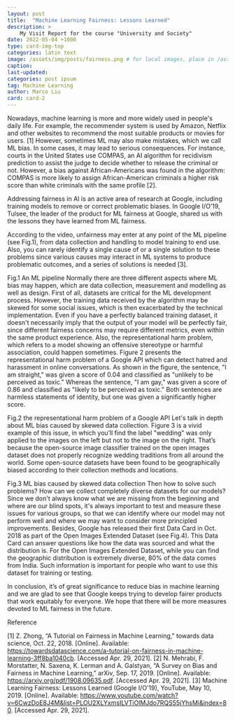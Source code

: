 ```yaml
---
layout: post
title:  "Machine Learning Fairness: Lessons Learned"
description: >
    My Visit Report for the course "University and Society"
date: 2022-05-04 +1000
type: card-img-top
categories: latin text
image: /assets/img/posts/fairness.png # for local images, place in /assets/img/posts/
caption:
last-updated: 
categories: post ipsum
tag: Machine Learning
author: Marco Liu
card: card-2
---
```


Nowadays, machine learning is more and more widely used in people's daily life. For example, the recommender system is used by Amazon, Netflix and other websites to recommend the most suitable products or movies for users. [1] However, sometimes ML may also make mistakes, which we call ML bias. In some cases, it may lead to serious consequences. For instance, courts in the United States use COMPAS, an AI algorithm for recidivism prediction to assist the judge to decide whether to release the criminal or not. However, a bias against African-Americans was found in the algorithm: COMPAS is more likely to assign African-American criminals a higher risk score than white criminals with the same profile [2].

Addressing fairness in AI is an active area of research at Google, including training models to remove or correct problematic biases. In Google I/O’19, Tulsee, the leader of the product for ML fairness at Google, shared us with the lessons they have learned from ML fairness.

According to the video, unfairness may enter at any point of the ML pipeline (see Fig.1), from data collection and handling to model training to end use. Also, you can rarely identify a single cause of or a single solution to these problems since various causes may interact in ML systems to produce problematic outcomes, and a series of solutions is needed [3].
 
Fig.1 An ML pipeline
Normally there are three different aspects where ML bias may happen, which are data collection, measurement and modelling as well as design. First of all, datasets are critical for the ML development process. However, the training data received by the algorithm may be skewed for some social issues, which is then exacerbated by the technical implementation. 
Even if you have a perfectly balanced training dataset, it doesn't necessarily imply that the output of your model will be perfectly fair, since different fairness concerns may require different metrics, even within the same product experience. Also, the representational harm problem, which refers to a model showing an offensive stereotype or harmful association, could happen sometimes. Figure 2 presents the representational harm problem of a Google API which can detect hatred and harassment in online conversations. As shown in the figure, the sentence, "I am straight," was given a score of 0.04 and classified as "unlikely to be perceived as toxic." Whereas the sentence, "I am gay," was given a score of 0.86 and classified as "likely to be perceived as toxic." Both sentences are harmless statements of identity, but one was given a significantly higher score.
 
Fig.2 the representational harm problem of a Google API
Let's talk in depth about ML bias caused by skewed data collection. Figure 3 is a vivid example of this issue, in which you’ll find the label "wedding" was only applied to the images on the left but not to the image on the right. That’s because the open-source image classifier trained on the open images dataset does not properly recognize wedding traditions from all around the world. Some open-source datasets have been found to be geographically biased according to their collection methods and locations.
 
Fig.3 ML bias caused by skewed data collection
Then how to solve such problems? How can we collect completely diverse datasets for our models? Since we don't always know what we are missing from the beginning and where are our blind spots, it's always important to test and measure these issues for various groups, so that we can identify where our model may not perform well and where we may want to consider more principled improvements.
Besides, Google has released their first Data Card in Oct. 2018 as part of the Open Images Extended Dataset (see Fig.4). This Data Card can answer questions like how the data was sourced and what the distribution is. For the Open Images Extended Dataset, while you can find the geographic distribution is extremely diverse, 80% of the data comes from India. Such information is important for people who want to use this dataset for training or testing.
 
In conclusion, it’s of great significance to reduce bias in machine learning and we are glad to see that Google keeps trying to develop fairer products that work equitably for everyone. We hope that there will be more measures devoted to ML fairness in the future.

Reference

[1] Z. Zhong, “A Tutorial on Fairness in Machine Learning,” towards data science, Oct. 22, 2018. [Online]. Available: https://towardsdatascience.com/a-tutorial-on-fairness-in-machine-learning-3ff8ba1040cb. [Accessed Apr. 29, 2021].
[2] N. Mehrabi, F. Morstatter, N. Saxena, K. Lerman and A. Galstyan, “A Survey on Bias and Fairness in Machine Learning,” arXiv, Sep. 17, 2019. [Online]. Available: https://arxiv.org/pdf/1908.09635.pdf. [Accessed Apr. 29, 2021].
[3] Machine Learning Fairness: Lessons Learned (Google I/O'19), YouTube, May 10, 2019. [Online]. Available:	 https://www.youtube.com/watch?v=6CwzDoE8J4M&list=PLOU2XLYxmsILVTiOlMJdo7RQS55jYhsMi&index=80. [Accessed Apr. 29, 2021].
